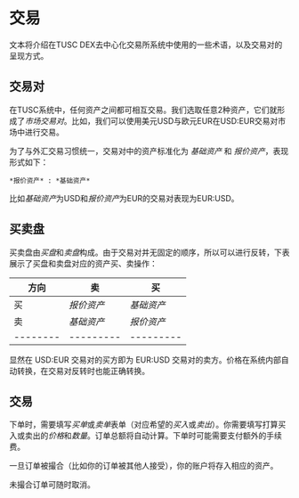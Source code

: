 # 交易

文本将介绍在TUSC DEX去中心化交易所系统中使用的一些术语，以及交易对的呈现方式。

## 交易对

在TUSC系统中，任何资产之间都可相互交易。我们选取任意2种资产，它们就形成了*市场交易对*。比如，我们可以使用美元USD与欧元EUR在USD:EUR交易对市场中进行交易。

为了与外汇交易习惯统一，交易对中的资产标准化为 *基础资产* 和 *报价资产*，表现形式如下：

    *报价资产* : *基础资产*

比如*基础资产*为USD和*报价资产*为EUR的交易对表现为EUR:USD。

## 买卖盘

买卖盘由*买盘*和*卖盘*构成。由于交易对并无固定的顺序，所以可以进行反转，下表展示了买盘和卖盘对应的资产买、卖操作：

| 方向      | 卖         | 买        | 
| -------- | --------- | --------- |
| 买       | *报价资产*  | *基础资产* |
| 卖       | *基础资产*  | *报价资产* |
| -------- | --------- | --------- |

显然在 USD:EUR 交易对的买方即为 EUR:USD 交易对的卖方。价格在系统内部自动转换，在交易对反转时也能正确转换。

## 交易

下单时，需要填写*买单*或*卖单*表单（对应希望的*买入*或*卖出*）。你需要填写打算买入或卖出的*价格*和*数量*。订单总额将自动计算。下单时可能需要支付额外的手续费。

一旦订单被撮合（比如你的订单被其他人接受），你的账户将存入相应的资产。

未撮合订单可随时取消。
